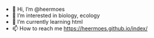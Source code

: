 - 👋 Hi, I’m @heermoes
- 👀 I’m interested in biology, ecology
- 🌱 I’m currently learning html
- 📫 How to reach me https://heermoes.github.io/index/

